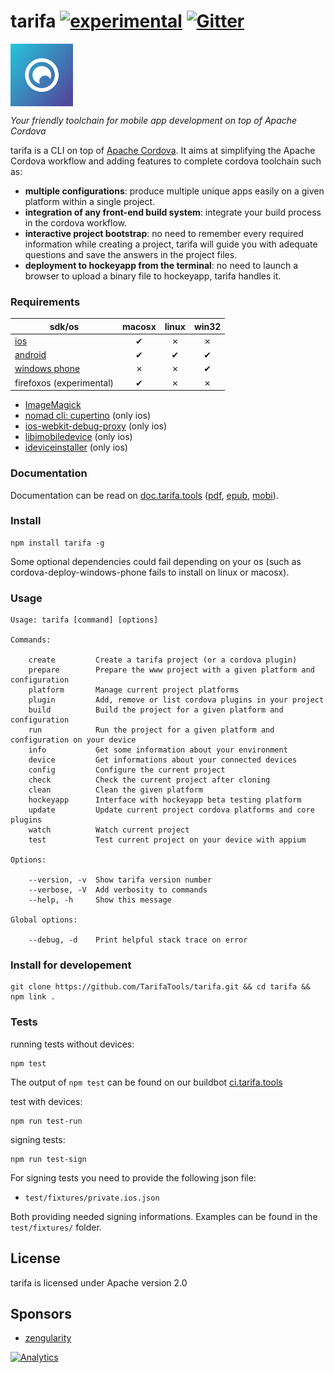 tarifa [![experimental](http://badges.github.io/stability-badges/dist/experimental.svg)](http://github.com/hughsk/stability-badges) [![Gitter](https://badges.gitter.im/Join%20Chat.svg)](https://gitter.im/TarifaTools/tarifa)
======

<a href="http://tarifa.tools">
    <img src="./template/assets/logo.png" width="100px" align="center" alt="tarifa logo" />
</a>

*Your friendly toolchain for mobile app development on top of Apache Cordova*

tarifa is a CLI on top of [Apache Cordova](http://cordova.apache.org/).
It aims at simplifying the Apache Cordova workflow and adding features to complete cordova toolchain such as:

* **multiple configurations**: produce multiple unique apps easily on a given platform within a single project.
* **integration of any front-end build system**: integrate your build process in the cordova workflow.
* **interactive project bootstrap**: no need to remember every required information while creating a project, tarifa will guide you
with adequate questions and save the answers in the project files.
* **deployment to hockeyapp from the terminal**: no need to launch a browser to upload a binary file to hockeyapp, tarifa handles it.

### Requirements

| sdk/os                                     | macosx | linux | win32 |
| -------------------------------------------|:------:|:-----:|:-----:|
| [ios](http://developer.apple.com/)         | ✔      | ✗     | ✗     |
| [android](http://developer.android.com/)   | ✔      | ✔     | ✔     |
| [windows phone](http://msdn.microsoft.com/en-us/library/windows/apps/ff630878) | ✗      | ✗     | ✔     |
| firefoxos (experimental) |  ✔      | ✗     | ✗     |

* [ImageMagick](http://www.imagemagick.org/)
* [nomad cli: cupertino](https://github.com/nomad/cupertino) (only ios)
* [ios-webkit-debug-proxy](https://github.com/google/ios-webkit-debug-proxy)  (only ios)
* [libimobiledevice](http://www.libimobiledevice.org/)  (only ios)
* [ideviceinstaller](http://www.libimobiledevice.org/)  (only ios)

### Documentation

Documentation can be read on [doc.tarifa.tools](http://doc.tarifa.tools) ([pdf](https://www.gitbook.com/download/pdf/book/42loops/tarifa), [epub](https://www.gitbook.com/download/epub/book/42loops/tarifa), [mobi](https://www.gitbook.com/download/mobi/book/42loops/tarifa)).

### Install

```
npm install tarifa -g
```

Some optional dependencies could fail depending on your os
(such as cordova-deploy-windows-phone fails to install on linux or macosx).

### Usage

```
Usage: tarifa [command] [options]

Commands:

    create         Create a tarifa project (or a cordova plugin)
    prepare        Prepare the www project with a given platform and configuration
    platform       Manage current project platforms
    plugin         Add, remove or list cordova plugins in your project
    build          Build the project for a given platform and configuration
    run            Run the project for a given platform and configuration on your device
    info           Get some information about your environment
    device         Get informations about your connected devices
    config         Configure the current project
    check          Check the current project after cloning
    clean          Clean the given platform
    hockeyapp      Interface with hockeyapp beta testing platform
    update         Update current project cordova platforms and core plugins
    watch          Watch current project
    test           Test current project on your device with appium

Options:

    --version, -v  Show tarifa version number
    --verbose, -V  Add verbosity to commands
    --help, -h     Show this message

Global options:

    --debug, -d    Print helpful stack trace on error
```

### Install for developement

```
git clone https://github.com/TarifaTools/tarifa.git && cd tarifa && npm link .
```

### Tests

running tests without devices:

```
npm test
```

The output of `npm test` can be found on our buildbot [ci.tarifa.tools](http://ci.tarifa.tools/)

test with devices:

```
npm run test-run
```

signing tests:

```
npm run test-sign
```

For signing tests you need to provide the following json file:

- `test/fixtures/private.ios.json`

Both providing needed signing informations.
Examples can be found in the `test/fixtures/` folder.

## License

tarifa is licensed under Apache version 2.0

## Sponsors

* [zengularity](http://zengularity.com)

[![Analytics](https://ga-beacon.appspot.com/UA-35740178-1/tarifa/readme?pixel)](https://github.com/igrigorik/ga-beacon)
